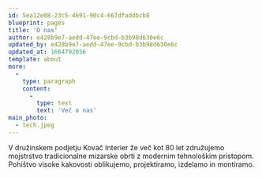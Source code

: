 ```yaml
---
id: 5ea12e08-23c5-4691-90c4-667dfaddbcb8
blueprint: pages
title: 'O nas'
author: e428b9e7-aedd-47ee-9cbd-b3b98d630e6c
updated_by: e428b9e7-aedd-47ee-9cbd-b3b98d630e6c
updated_at: 1664792056
template: about
more:
  -
    type: paragraph
    content:
      -
        type: text
        text: 'Več o nas'
main_photo:
  - tech.jpeg
---
```

V družinskem podjetju Kovač Interier že več kot 80 let združujemo mojstrstvo tradicionalne mizarske obrti z modernim tehnološkim pristopom. Pohištvo visoke kakovosti oblikujemo, projektiramo, izdelamo in montiramo.